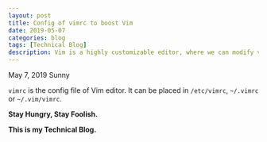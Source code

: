 ```yaml
---
layout: post
title: Config of vimrc to boost Vim
date: 2019-05-07
categories: blog
tags: [Technical Blog]
description: Vim is a highly customizable editor, where we can modify vimrc as we want.
---
```


May 7, 2019   Sunny

`vimrc` is the config file of Vim editor. It can be placed in `/etc/vimrc`, `~/.vimrc` or `~/.vim/vimrc`.

**Stay Hungry, Stay Foolish.**

**This is my Technical Blog.**


